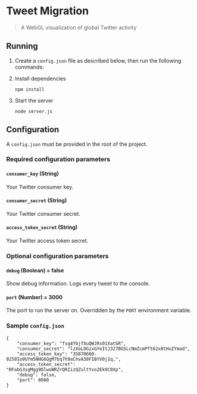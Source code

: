 # Tweet Migration
> A WebGL visualization of global Twitter activity

## Running

1. Create a `config.json` file as described below, then run the following commands:

2. Install dependencies

	```
	npm install
	```

3. Start the server

	```
	node server.js
	```

## Configuration

A `config.json` must be provided in the root of the project.

### Required configuration parameters

#### `consumer_key` (String)

Your Twitter consumer key.

#### `consumer_secret` (String)

Your Twitter consumer secret.

#### `access_token_secret` (String)

Your Twitter access token secret.

### Optional configuration parameters

#### `debug` (Boolean) = false

Show debug information. Logs every tweet to the console.

#### `port` (Number) = 3000

The port to run the server on. Overridden by the `PORT` environment variable.

### Sample `config.json`

```
{
	"consumer_key": "fsq4YbjfXuQWJRs01XatGR",
	"consumer_secret": "lzXoLOGzxGYeItJ327BGSLcNmZcmPft62x0tHuZYmad",
	"access_token_key": "35870660-0250Io0UYm5NHG6QgM7bq7h9aChvA30FIBYV0j1q,",
	"access_token_secret": "RFabG3sgMgg9DlwoWRZrQRIizQZultYvo2Ek9C0Xp",
	"debug": false,
	"port": 8080
}
```

